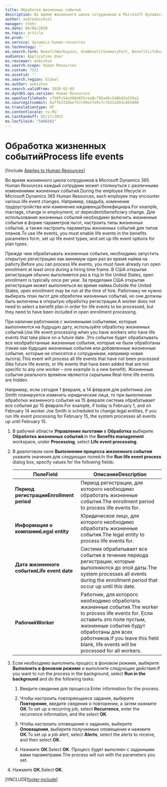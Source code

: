 ```yaml
---
title: Обработка жизненных событий
description: Во время жизненного цикла сотрудников в Microsoft Dynamics 365 Human Resources каждый сотрудник может столкнуться с различными изменениями жизненных событий.
author: andreabichsel
manager: tfehr
ms.date: 04/06/2020
ms.topic: article
ms.prod: ''
ms.service: dynamics-human-resources
ms.technology: ''
ms.search.form: BenefitWorkspace, HcmBenefitSummaryPart, BenefitLifeEventTypes, BenefitEligibilityProcessResultViewer
audience: Application User
ms.reviewer: anbichse
ms.search.scope: Human Resources
ms.custom: 7521
ms.assetid: ''
ms.search.region: Global
ms.author: anbichse
ms.search.validFrom: 2020-02-03
ms.dyn365.ops.version: Human Resources
ms.openlocfilehash: cfb0fc54e3904655cea0c795a46c540bd2a529a2
ms.sourcegitcommit: 6affb3316be757c99e1fe9c7c7b312b93c483408
ms.translationtype: HT
ms.contentlocale: ru-RU
ms.lasthandoff: 02/17/2021
ms.locfileid: "5466262"
---
```

# <a name="process-life-events"></a><span data-ttu-id="4d60c-103">Обработка жизненных событий</span><span class="sxs-lookup"><span data-stu-id="4d60c-103">Process life events</span></span>

[!include [Applies to Human Resources](../includes/applies-to-hr.md)]

<span data-ttu-id="4d60c-104">Во время жизненного цикла сотрудников в Microsoft Dynamics 365 Human Resources каждый сотрудник может столкнуться с различными изменениями жизненных событий.</span><span class="sxs-lookup"><span data-stu-id="4d60c-104">During the employee lifecycle in Microsoft Dynamics 365 Human Resources, each employee may encounter various life event changes.</span></span> <span data-ttu-id="4d60c-105">Например, свадьба, изменение трудоустройства или изменение иждивенца/бенефициара.</span><span class="sxs-lookup"><span data-stu-id="4d60c-105">For example, marriage, change in employment, or dependent/beneficiary change.</span></span> <span data-ttu-id="4d60c-106">Для использования жизненных событий необходимо включить жизненные события в форме параметров льгот, настроить типы жизненных событий, а также настроить параметры жизненных событий для типов планов.</span><span class="sxs-lookup"><span data-stu-id="4d60c-106">To use life events, you must enable life events in the benefits parameters form, set up life event types, and set up life event options for plan types.</span></span>

<span data-ttu-id="4d60c-107">Прежде чем обрабатывать жизненные события, необходимо запустить открытую регистрацию как минимум один раз во время найма на работу.</span><span class="sxs-lookup"><span data-stu-id="4d60c-107">Before you can process life events, you must have already run open enrollment at least once during a hiring time frame.</span></span> <span data-ttu-id="4d60c-108">В США открытая регистрация обычно выполняется раз в год.</span><span class="sxs-lookup"><span data-stu-id="4d60c-108">In the United States, open enrollment is typically once per year.</span></span> <span data-ttu-id="4d60c-109">За пределами США открытая регистрация может выполняться во время найма.</span><span class="sxs-lookup"><span data-stu-id="4d60c-109">Outside the United States, open enrollment may be run at the time of hire.</span></span> <span data-ttu-id="4d60c-110">Работнику не нужно выбирать план льгот для обработки жизненных событий, но они должны быть включены в открытую обработку регистрации.</span><span class="sxs-lookup"><span data-stu-id="4d60c-110">A worker does not need to select a benefit plan in order for life events to be processed, but they need to have been included in open enrollment processing.</span></span> 

<span data-ttu-id="4d60c-111">При наличии работников с жизненными событиями, которые выполняются на будущую дату, используйте обработку жизненных событий.</span><span class="sxs-lookup"><span data-stu-id="4d60c-111">Use life event processing when you have workers who have life events that take place on a future date.</span></span> <span data-ttu-id="4d60c-112">Это событие будет обрабатывать все необработанные жизненные события, которые не были обработаны (такие как будущие жизненные события или добавленные жизненные события, которые не относятся к сотрудникам, например новая льгота).</span><span class="sxs-lookup"><span data-stu-id="4d60c-112">This event will process all life events that have not been processed (like future life events, or life events that have been added that are not specific to any one worker – one example is a new benefit).</span></span> <span data-ttu-id="4d60c-113">Жизненные события реального времени являются скрытыми.</span><span class="sxs-lookup"><span data-stu-id="4d60c-113">Real-time life events are hidden.</span></span>

<span data-ttu-id="4d60c-114">Например, если сегодня 1 февраля, а 14 февраля для работника Joe Smith планируется изменить юридические лица, то при выполнении обработки жизненного события на 15 февраля система обрабатывает все события до 15 февраля.</span><span class="sxs-lookup"><span data-stu-id="4d60c-114">For example, if today is February 1, and on February 14 worker Joe Smith is scheduled to change legal entities, if you run life event processing for February 15, the system processes all events up until February 15.</span></span> 

1. <span data-ttu-id="4d60c-115">В рабочей области **Управление льготами** в **Обработка** выберите **Обработка жизненных событий**.</span><span class="sxs-lookup"><span data-stu-id="4d60c-115">In the **Benefits management** workspace, under **Processing**, select **Life event processing**.</span></span>

2. <span data-ttu-id="4d60c-116">В диалоговом окне **Выполнение процесса жизненного события** укажите значения для следующих полей:</span><span class="sxs-lookup"><span data-stu-id="4d60c-116">In the **Run life event process** dialog box, specify values for the following fields:</span></span>

   | <span data-ttu-id="4d60c-117">Поле</span><span class="sxs-lookup"><span data-stu-id="4d60c-117">Field</span></span> | <span data-ttu-id="4d60c-118">Описание</span><span class="sxs-lookup"><span data-stu-id="4d60c-118">Description</span></span> |
   | --- | --- |
   | <span data-ttu-id="4d60c-119">**Период регистрации**</span><span class="sxs-lookup"><span data-stu-id="4d60c-119">**Enrollment period**</span></span> | <span data-ttu-id="4d60c-120">Период регистрации, для которого необходимо обработать жизненные события.</span><span class="sxs-lookup"><span data-stu-id="4d60c-120">The enrollment period to process life events for.</span></span> |
   | <span data-ttu-id="4d60c-121">**Информация о компании**</span><span class="sxs-lookup"><span data-stu-id="4d60c-121">**Legal entity**</span></span> | <span data-ttu-id="4d60c-122">Юридическое лицо, для которого необходимо обработать жизненные события.</span><span class="sxs-lookup"><span data-stu-id="4d60c-122">The legal entity to process life events for.</span></span> |
   | <span data-ttu-id="4d60c-123">**Дата жизненного события**</span><span class="sxs-lookup"><span data-stu-id="4d60c-123">**Life event date**</span></span> | <span data-ttu-id="4d60c-124">Система обрабатывает все события в течение периода регистрации, которые выполняются до этой даты.</span><span class="sxs-lookup"><span data-stu-id="4d60c-124">The system processes all events during the enrollment period that occur up until this date.</span></span> |
   | <span data-ttu-id="4d60c-125">**Рабочий**</span><span class="sxs-lookup"><span data-stu-id="4d60c-125">**Worker**</span></span> | <span data-ttu-id="4d60c-126">Работник, для которого необходимо обработать жизненные события.</span><span class="sxs-lookup"><span data-stu-id="4d60c-126">The worker to process life events for.</span></span> <span data-ttu-id="4d60c-127">Если оставить это поле пустым, жизненные события будут обработаны для всех работников.</span><span class="sxs-lookup"><span data-stu-id="4d60c-127">If you leave this field blank, life events will be processed for all workers.</span></span> |

3. <span data-ttu-id="4d60c-128">Если необходимо выполнить процесс в фоновом режиме, выберите **Выполнить в фоновом режиме** и выполните следующие действия:</span><span class="sxs-lookup"><span data-stu-id="4d60c-128">If you want to run the process in the background, select **Run in the background** and do the following tasks:</span></span>

   1. <span data-ttu-id="4d60c-129">Введите сведения для процесса.</span><span class="sxs-lookup"><span data-stu-id="4d60c-129">Enter information for the process.</span></span>

   2. <span data-ttu-id="4d60c-130">Чтобы настроить повторяющееся задание, выберите **Повторение**, введите сведения о повторении, а затем нажмите **ОК**.</span><span class="sxs-lookup"><span data-stu-id="4d60c-130">To set up a recurring job, select **Recurrence**, enter the recurrence information, and the select **OK**.</span></span>

   3. <span data-ttu-id="4d60c-131">Чтобы настроить оповещение о заданиях, выберите **Оповещения**, выберите получаемые оповещения и нажмите **ОК**.</span><span class="sxs-lookup"><span data-stu-id="4d60c-131">To set up a job alert, select **Alerts**, select the alerts to receive, and then select **OK**.</span></span>

   4. <span data-ttu-id="4d60c-132">Нажмите **ОК**.</span><span class="sxs-lookup"><span data-stu-id="4d60c-132">Select **OK**.</span></span> <span data-ttu-id="4d60c-133">Процесс будет выполнен с заданными вами параметрами.</span><span class="sxs-lookup"><span data-stu-id="4d60c-133">The process will run with the parameters you set.</span></span>

4. <span data-ttu-id="4d60c-134">Нажмите **ОК**.</span><span class="sxs-lookup"><span data-stu-id="4d60c-134">Select **OK**.</span></span>


[!INCLUDE[footer-include](../includes/footer-banner.md)]